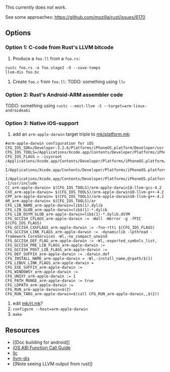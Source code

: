 This currently does not work.

See some approaches: https://github.com/mozilla/rust/issues/6170

## Options

### Option 1: C-code from Rust's LLVM bitcode

1. Produce a `foo.ll` from a `foo.rs`:
```
rustc foo.rs -o foo.stage2 -O --save-temps
llvm-dis foo.bc
```

1. Create `foo.c` from `foo.ll`:
TODO: something using `llc`

### Option 2: Rust's Android-ARM assembler code

TODO: something using `rustc --emit-llvm -S --target=arm-linux-androideabi`

### Option 3: Native iOS-support

1. add an `arm-apple-darwin` target triple to [mk/platform.mk](https://github.com/mozilla/rust/blob/master/mk/platform.mk):
```
#arm-apple-darwin configuration for iOS
CFG_IOS_SDK=/Developer-3.2.6/Platforms/iPhoneOS.platform/Developer/usr
CFG_IOS_TOOLS=/Applications/Xcode.app/Contents/Developer/Platforms/iPhoneOS.platform/Developer/usr/bin
CFG_IOS_FLAGS = -isysroot /Applications/Xcode.app/Contents/Developer/Platforms/iPhoneOS.platform/Developer/SDKs/iPhoneOS5.1.sdk/ -I/Applications/Xcode.app/Contents/Developer/Platforms/iPhoneOS.platform/Developer/SDKs/iPhoneOS6.1.sdk/usr/include -I/Applications/Xcode.app/Contents/Developer/Platforms/iPhoneOS.platform/Developer/SDKs/iPhoneOS6.1.sdk/usr/include/c++/4.2.1 -I/usr/include
CC_arm-apple-darwin= $(CFG_IOS_TOOLS)/arm-apple-darwin10-llvm-gcc-4.2
CXX_arm-apple-darwin= $(CFG_IOS_TOOLS)/arm-apple-darwin10-llvm-g++-4.2
CPP_arm-apple-darwin= $(CFG_IOS_TOOLS)/arm-apple-darwin10-llvm-g++-4.2
AR_arm-apple-darwin= $(CFG_IOS_TOOLS)/ar
CFG_LIB_NAME_arm-apple-darwin=lib$(1).dylib
CFG_LIB_GLOB_arm-apple-darwin=lib$(1)-*.dylib
CFG_LIB_DSYM_GLOB_arm-apple-darwin=lib$(1)-*.dylib.dSYM
CFG_GCCISH_CFLAGS_arm-apple-darwin := -Wall -Werror -g -fPIC $(CFG_IOS_FLAGS)
CFG_GCCISH_CXXFLAGS_arm-apple-darwin := -fno-rtti $(CFG_IOS_FLAGS)
CFG_GCCISH_LINK_FLAGS_arm-apple-darwin := -dynamiclib -lpthread -framework CoreServices -Wl,-no_compact_unwind 
CFG_GCCISH_DEF_FLAG_arm-apple-darwin := -Wl,-exported_symbols_list,
CFG_GCCISH_PRE_LIB_FLAGS_arm-apple-darwin :=
CFG_GCCISH_POST_LIB_FLAGS_arm-apple-darwin :=
CFG_DEF_SUFFIX_arm-apple-darwin := .darwin.def
CFG_INSTALL_NAME_arm-apple-darwin = -Wl,-install_name,@rpath/$(1)
CFG_LIBUV_LINK_FLAGS_arm-apple-darwin =
CFG_EXE_SUFFIX_arm-apple-darwin :=
CFG_WINDOWSY_arm-apple-darwin :=
CFG_UNIXY_arm-apple-darwin := 1
CFG_PATH_MUNGE_arm-apple-darwin := true
CFG_LDPATH_arm-apple-darwin :=
CFG_RUN_arm-apple-darwin=$(2)
CFG_RUN_TARG_arm-apple-darwin=$(call CFG_RUN_arm-apple-darwin,,$(2))
```
1. edit [mk/rt.mk](https://github.com/mozilla/rust/blob/master/mk/rt.mk)?
1. `configure --host=arm-apple-darwin`
1. `make`

## Resources

* [[Doc building for android]]
* [iOS ABI Function Call Guide](https://developer.apple.com/library/ios/documentation/Xcode/Conceptual/iPhoneOSABIReference/Articles/ARMv6FunctionCallingConventions.html)
* [llc](http://llvm.org/docs/CommandGuide/llc.html)
* [llvm-dis](http://llvm.org/docs/CommandGuide/llvm-dis.html)
* [[Note seeing LLVM output from rust]]